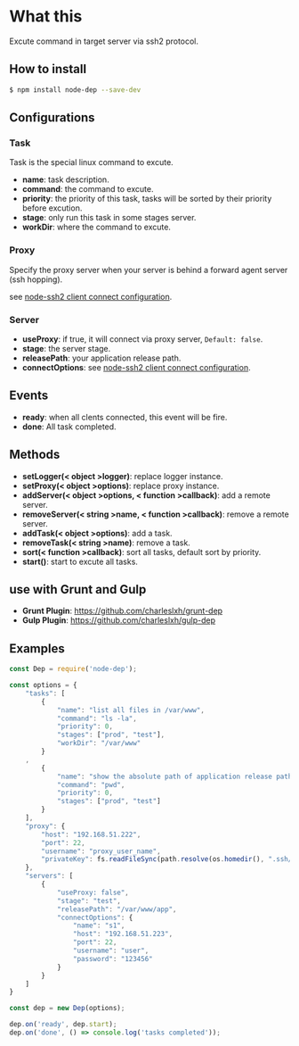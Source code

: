 # What this

Excute command in target server via ssh2 protocol.

## How to install

```bash
$ npm install node-dep --save-dev
```

## Configurations

### Task

Task is the special linux command to excute.

- **name**: task description.
- **command**: the command to excute.
- **priority**: the priority of this task, tasks will be sorted by their priority before excution.
- **stage**: only run this task in some stages server.
- **workDir**: where the command to excute.

### Proxy

Specify the proxy server when your server is behind a forward agent server (ssh hopping).

see [node-ssh2 client connect configuration](https://github.com/mscdex/ssh2#client-methods).

### Server

- **useProxy**: if true, it will connect via proxy server, `Default: false`.
- **stage**: the server stage.
- **releasePath**: your application release path.
- **connectOptions**: see [node-ssh2 client connect configuration](https://github.com/mscdex/ssh2#client-methods).

## Events

- **ready**: when all clents connected, this event will be fire.
- **done**: All task completed.

## Methods

- **setLogger(< object >logger)**: replace logger instance.
- **setProxy(< object >options)**: replace proxy instance.
- **addServer(< object >options, < function >callback)**: add a remote server.
- **removeServer(< string >name, < function >callback)**: remove a remote server.
- **addTask(< object >options)**: add a task.
- **removeTask(< string >name)**: remove a task.
- **sort(< function >callback)**: sort all tasks, default sort by priority.
- **start()**: start to excute all tasks.

## use with Grunt and Gulp

- **Grunt Plugin**: https://github.com/charleslxh/grunt-dep
- **Gulp Plugin**: https://github.com/charleslxh/gulp-dep

## Examples

```js
const Dep = require('node-dep');

const options = {
    "tasks": [
        {
            "name": "list all files in /var/www",
            "command": "ls -la",
            "priority": 0,
            "stages": ["prod", "test"],
            "workDir": "/var/www"
        }
    ,
        {
            "name": "show the absolute path of application release path",
            "command": "pwd",
            "priority": 0,
            "stages": ["prod", "test"]
        }
    ],
    "proxy": {
        "host": "192.168.51.222",
        "port": 22,
        "username": "proxy_user_name",
        "privateKey": fs.readFileSync(path.resolve(os.homedir(), ".ssh/id_rsa"))
    },
    "servers": [
        {
            "useProxy: false",
            "stage": "test",
            "releasePath": "/var/www/app",
            "connectOptions": {
                "name": "s1",
                "host": "192.168.51.223",
                "port": 22,
                "username": "user",
                "password": "123456"
            }
        }
    ]
}

const dep = new Dep(options);

dep.on('ready', dep.start);
dep.on('done', () => console.log('tasks completed'));
```
